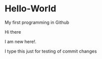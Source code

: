 # Hello-World
My first programming in Github

Hi there

I am new here!.

I type this just for testing of commit changes
